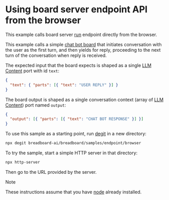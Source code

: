 # Using board server endpoint API from the browser

This example calls board server [run](https://breadboard-ai.github.io/breadboard/docs/reference/board-run-api-endpoint/#run-api-endpoint) endpoint directly from the browser.

This example calls a simple [chat bot board](https://breadboard-ai.web.app/?tab0=https://breadboard-community.wl.r.appspot.com/boards/@AgileChicken/chat-with-your-cat.bgl.json) that initiates conversation with the user as the first turn, and then yields for reply, proceeding to the next turn of the conversation when reply is received.

The expected input that the board expects is shaped as a single [LLM Content](https://ai.google.dev/api/caching#Content) port with id `text`:

```json
{
  "text": { "parts": [{ "text": "USER REPLY" }] }
}
```

The board output is shaped as a single conversation context (array of [LLM Content](https://ai.google.dev/api/caching#Content)) port named `output`:

```json
{
  "output": [{ "parts": [{ "text": "CHAT BOT RESPONSE" }] }]
}
```

To use this sample as a starting point, run [degit](https://github.com/Rich-Harris/degit) in a new directory:

```bash
npx degit breadboard-ai/breadboard/samples/endpoint/browser
```

To try the sample, start a simple HTTP server in that directory:

```bash
npx http-server
```

Then go to the URL provided by the server.

> [!NOTE]
> These instructions assume that you have [node](https://nodejs.org/) already installed.
